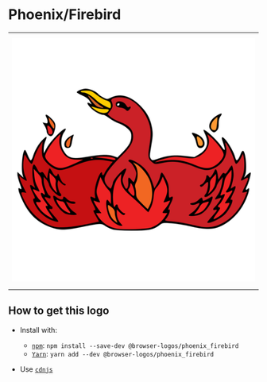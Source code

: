 # Phoenix/Firebird

<table>
    <tbody>
        <tr>
            <td height="512px" width="512px">
                <a href="./"><img width="500px" src="phoenix_firebird_512x512.png" alt="Phoenix/Firebird browser logo"></a>
            </td>
        <tr>
    </tbody>
</table>


## How to get this logo

* Install with:

  * [`npm`](https://www.npmjs.com/): `npm install --save-dev @browser-logos/phoenix_firebird`
  * [`Yarn`](https://yarnpkg.com/): `yarn add --dev @browser-logos/phoenix_firebird`

* Use [`cdnjs`](https://cdnjs.com/libraries/browser-logos)
